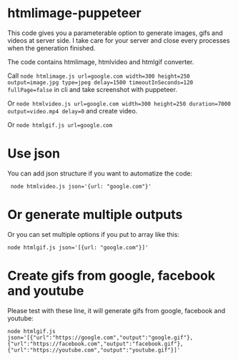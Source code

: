 # htmlimage-puppeteer

This code gives you a parameterable option to generate images, gifs and videos at server side. I take care for your server and close every processes when the generation finished.

The code contains htmlimage, htmlvideo and htmlgif converter.

Call ```node htmlimage.js url=google.com width=300 height=250 output=image.jpg type=jpeg delay=1500 timeoutInSeconds=120 fullPage=false``` in cli and take screenshot with puppeteer.

Or ```node htmlvideo.js url=google.com width=300 height=250 duration=7000 output=video.mp4 delay=0``` and create video.

Or ```node htmlgif.js url=google.com```

# Use json

You can add json structure if you want to automatize the code:

``` node htmlvideo.js json='{url: "google.com"}'```

# Or generate multiple outputs

Or you can set multiple options if you put to array like this:

``` node htmlgif.js json='[{url: "google.com"}]' ```

# Create gifs from google, facebook and youtube

Please test with these line, it will generate gifs from google, facebook and youtube:

```node htmlgif.js json='[{"url":"https://google.com","output":"google.gif"},{"url":"https://facebook.com","output":"facebook.gif"},{"url":"https://youtube.com","output":"youtube.gif"}]'```